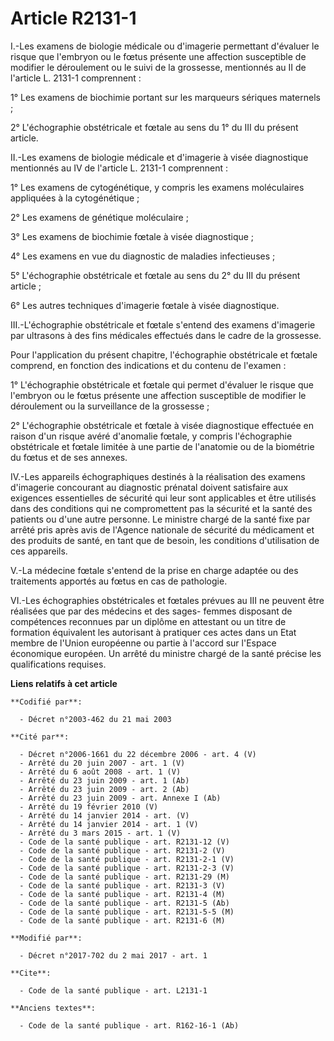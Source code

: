 # Article R2131-1

I.-Les examens de biologie médicale ou d'imagerie permettant d'évaluer le risque que l'embryon ou le fœtus présente une
affection susceptible de modifier le déroulement ou le suivi de la grossesse, mentionnés au II de l'article L. 2131-1
comprennent :

1° Les examens de biochimie portant sur les marqueurs sériques maternels ;

2° L'échographie obstétricale et fœtale au sens du 1° du III du présent article.

II.-Les examens de biologie médicale et d'imagerie à visée diagnostique mentionnés au IV de l'article L. 2131-1 comprennent :

1° Les examens de cytogénétique, y compris les examens moléculaires appliquées à la cytogénétique ;

2° Les examens de génétique moléculaire ;

3° Les examens de biochimie fœtale à visée diagnostique ;

4° Les examens en vue du diagnostic de maladies infectieuses ;

5° L'échographie obstétricale et fœtale au sens du 2° du III du présent article ;

6° Les autres techniques d'imagerie fœtale à visée diagnostique.

III.-L'échographie obstétricale et fœtale s'entend des examens d'imagerie par ultrasons à des fins médicales effectués dans
le cadre de la grossesse.

Pour l'application du présent chapitre, l'échographie obstétricale et fœtale comprend, en fonction des indications et du
contenu de l'examen :

1° L'échographie obstétricale et fœtale qui permet d'évaluer le risque que l'embryon ou le fœtus présente une affection
susceptible de modifier le déroulement ou la surveillance de la grossesse ;

2° L'échographie obstétricale et fœtale à visée diagnostique effectuée en raison d'un risque avéré d'anomalie fœtale, y
compris l'échographie obstétricale et fœtale limitée à une partie de l'anatomie ou de la biométrie du fœtus et de ses
annexes.

IV.-Les appareils échographiques destinés à la réalisation des examens d'imagerie concourant au diagnostic prénatal doivent
satisfaire aux exigences essentielles de sécurité qui leur sont applicables et être utilisés dans des conditions qui ne
compromettent pas la sécurité et la santé des patients ou d'une autre personne. Le ministre chargé de la santé fixe par
arrêté pris après avis de l'Agence nationale de sécurité du médicament et des produits de santé, en tant que de besoin, les
conditions d'utilisation de ces appareils.

V.-La médecine fœtale s'entend de la prise en charge adaptée ou des traitements apportés au fœtus en cas de pathologie.

VI.-Les échographies obstétricales et fœtales prévues au III ne peuvent être réalisées que par des médecins et des sages-
femmes disposant de compétences reconnues par un diplôme en attestant ou un titre de formation équivalent les autorisant à
pratiquer ces actes dans un Etat membre de l'Union européenne ou partie à l'accord sur l'Espace économique européen. Un
arrêté du ministre chargé de la santé précise les qualifications requises.

**Liens relatifs à cet article**

	**Codifié par**:

	  - Décret n°2003-462 du 21 mai 2003

	**Cité par**:

	  - Décret n°2006-1661 du 22 décembre 2006 - art. 4 (V)
	  - Arrêté du 20 juin 2007 - art. 1 (V)
	  - Arrêté du 6 août 2008 - art. 1 (V)
	  - Arrêté du 23 juin 2009 - art. 1 (Ab)
	  - Arrêté du 23 juin 2009 - art. 2 (Ab)
	  - Arrêté du 23 juin 2009 - art. Annexe I (Ab)
	  - Arrêté du 19 février 2010 (V)
	  - Arrêté du 14 janvier 2014 - art. (V)
	  - Arrêté du 14 janvier 2014 - art. 1 (V)
	  - Arrêté du 3 mars 2015 - art. 1 (V)
	  - Code de la santé publique - art. R2131-12 (V)
	  - Code de la santé publique - art. R2131-2 (V)
	  - Code de la santé publique - art. R2131-2-1 (V)
	  - Code de la santé publique - art. R2131-2-3 (V)
	  - Code de la santé publique - art. R2131-29 (M)
	  - Code de la santé publique - art. R2131-3 (V)
	  - Code de la santé publique - art. R2131-4 (M)
	  - Code de la santé publique - art. R2131-5 (Ab)
	  - Code de la santé publique - art. R2131-5-5 (M)
	  - Code de la santé publique - art. R2131-6 (M)

	**Modifié par**:

	  - Décret n°2017-702 du 2 mai 2017 - art. 1

	**Cite**:

	  - Code de la santé publique - art. L2131-1

	**Anciens textes**:

	  - Code de la santé publique - art. R162-16-1 (Ab)
